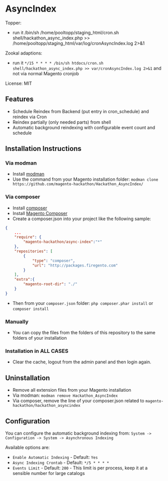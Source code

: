 AsyncIndex
==========

Topper:
- run it /bin/sh /home/pooltopp/staging_html/cron.sh shell/hackathon_async_index.php >> /home/pooltopp/staging_html/var/log/cronAsyncIndex.log 2>&1

Zookal adaptions:
- run it `*/15 * * * * /bin/sh htdocs/cron.sh shell/hackathon_async_index.php >> var/cronAsyncIndex.log 2>&1` and
not via normal Magento cronjob



License: MIT

Features
--------

* Schedule Reindex from Backend (put entry in cron_schedule) and reindex via Cron
* Reindex partially (only needed parts) from shell
* Automatic background reindexing with configurable event count and schedule

Installation Instructions
-------------------------

### Via modman

- Install [modman](https://github.com/colinmollenhour/modman)
- Use the command from your Magento installation folder: `modman clone https://github.com/magento-hackathon/Hackathon_AsyncIndex/`

### Via composer
- Install [composer](http://getcomposer.org/download/)
- Install [Magento Composer](https://github.com/magento-hackathon/magento-composer-installer)
- Create a composer.json into your project like the following sample:

```json
{
    ...
    "require": {
        "magento-hackathon/async-index":"*"
    },
    "repositories": [
	    {
            "type": "composer",
            "url": "http://packages.firegento.com"
        }
    ],
    "extra":{
        "magento-root-dir": "./"
    }
}
```

- Then from your `composer.json` folder: `php composer.phar install` or `composer install`

### Manually
- You can copy the files from the folders of this repository to the same folders of your installation


### Installation in ALL CASES
* Clear the cache, logout from the admin panel and then login again.

Uninstallation
--------------
* Remove all extension files from your Magento installation
* Via modman: `modman remove Hackathon_AsyncIndex`
* Via composer, remove the line of your composer.json related to `magento-hackathon/hackathon_asyncindex`


Configuration
-------------

You can configure the automatic background indexing from: `System -> Configuration -> System -> Asynchronous Indexing`

Available options are:

* `Enable Automatic Indexing` - Default: `Yes`
* `Async Indexing Crontab` - Default: `*/5 * * * *`
* `Events Limit` - Default: `200` - This limit is per process, keep it at a sensible number for large catalogs

